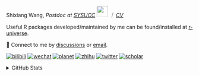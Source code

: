 
<p>Shixiang Wang, <em>Postdoc at <a href="https://sysucc.org.cn/">SYSUCC</a> <img src="https://media.giphy.com/media/WUlplcMpOCEmTGBtBW/giphy.gif" width="30">  ｜ <a href="https://shixiangwang.github.io/cv-shixiang/">CV</a>
</em></p>

Useful R packages developed/maintained by me can be found/installed at [r-universe](https://shixiangwang.r-universe.dev/).

💬 Connect to me by
[discussions](https://github.com/ShixiangWang/self-study/discussions) or [email](mailto:shixiang1994wang@gmail.com). 

[![bilibili](https://img.shields.io/badge/王诗翔-B站-yellow)](https://space.bilibili.com/11553374) [![wechat](https://img.shields.io/badge/王诗翔-微信公众号-important)](https://shixiangwang.github.io/home/logo/qrcode.jpg) [![planet](https://img.shields.io/badge/王诗翔-知识星球-blueviolet)](https://t.zsxq.com/rBqbIei)  [![zhihu](https://img.shields.io/badge/王诗翔-知乎-blue)](https://www.zhihu.com/people/shixiangwang) [![twitter](https://img.shields.io/badge/WangShxiang-twitter-ff69b4)](https://twitter.com/WangShxiang) [![scholar](https://img.shields.io/badge/ShixiangWang-Scholar-00ffff)](https://scholar.google.com/citations?user=FvNp0NkAAAAJ) 

<details>
 
<summary>GitHub Stats</summary>


<!--START_SECTION:waka-->
**🐱 My GitHub Data** 

> 📦 5.0 MB Used in GitHub's Storage 
 > 
> 🏆 640 Contributions in the Year 2024
 > 
> 🚫 Not Opted to Hire
 > 
> 📜 92 Public Repositories 
 > 
> 🔑 30 Private Repositories 
 > 
**I'm an Early 🐤** 

```text
🌞 Morning                2165 commits        ████░░░░░░░░░░░░░░░░░░░░░   15.91 % 
🌆 Daytime                5580 commits        ██████████░░░░░░░░░░░░░░░   41.01 % 
🌃 Evening                4990 commits        █████████░░░░░░░░░░░░░░░░   36.67 % 
🌙 Night                  871 commits         ██░░░░░░░░░░░░░░░░░░░░░░░   06.40 % 
```
📅 **I'm Most Productive on Wednesday** 

```text
Monday                   2084 commits        ████░░░░░░░░░░░░░░░░░░░░░   15.32 % 
Tuesday                  2437 commits        ████░░░░░░░░░░░░░░░░░░░░░   17.91 % 
Wednesday                2494 commits        █████░░░░░░░░░░░░░░░░░░░░   18.33 % 
Thursday                 2049 commits        ████░░░░░░░░░░░░░░░░░░░░░   15.06 % 
Friday                   2242 commits        ████░░░░░░░░░░░░░░░░░░░░░   16.48 % 
Saturday                 996 commits         ██░░░░░░░░░░░░░░░░░░░░░░░   07.32 % 
Sunday                   1304 commits        ██░░░░░░░░░░░░░░░░░░░░░░░   09.58 % 
```


**I Mostly Code in R** 

```text
R                        86 repos            ██████████████░░░░░░░░░░░   54.09 % 
Shell                    11 repos            ██░░░░░░░░░░░░░░░░░░░░░░░   06.92 % 
JavaScript               7 repos             █░░░░░░░░░░░░░░░░░░░░░░░░   04.40 % 
Jupyter Notebook         5 repos             █░░░░░░░░░░░░░░░░░░░░░░░░   03.14 % 
Rust                     3 repos             ░░░░░░░░░░░░░░░░░░░░░░░░░   01.89 % 
```




 Last Updated on 09/06/2024 18:49:04 UTC
<!--END_SECTION:waka-->

> These Readme stats are generated using github action [awesome-readme-stats](https://github.com/anmol098/waka-readme-stats)

-----

**NOTE: Top languages does not indicate my skill level or anything like that. It is just a metric of which languages have been hosted by me on GitHub based on the usage across repositories.**

</details>
